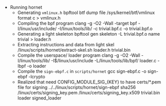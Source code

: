 * Running hornet
	- Generating `vmlinux.h`
		bpftool btf dump file /sys/kernel/btf/vmlinux format c > vmlinux.h
	- Compiling the bpf program
		clang -g -O2 -Wall -target bpf -I/linux/usr/include/ -I/linux/tools/lib/ -c trivial.bpf.c -o trivial.bpf.o
	- Generating a light skeleton
		bpftool gen skeleton -L trivial.bpf.o name trivial > loader.h
	- Extracting instructions and data from light skel
		/linux/scripts/hornet/extract-skel.sh loader.h trivial.bin
	- Compile the userspace/ loader program
		clang -g -O2 -Wall -I/linux/tools/lib/ -I$/linux/usr/include -L/linux/tools/lib/bpf/ loader.c -lbpf -o loader
	- Compile the `sign-ebpf.c` in `scripts/hornet`
		gcc sign-ebpf.c -o sign-ebpf -lcrypto
	- Realized that need CONFIG_MODULE_SIG_{KEY} to have certs/*.pem file for signing
		../../linux/scripts/hornet/sign-ebpf sha256 /linux/certs/signing_key.pem /linux/certs/signing_key.x509 trivial.bin loader signed_loader

